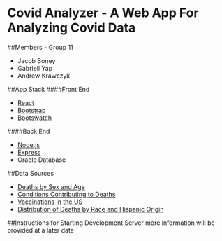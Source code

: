 # Covid Analyzer - A Web App For Analyzing Covid Data

##Members - Group 11
- Jacob Boney
- Gabriell Yap
- Andrew Krawczyk

##App Stack
####Front End
- [React](https://reactjs.org/)
- [Bootstrap](https://getbootstrap.com/)
- [Bootswatch](https://bootswatch.com/)

####Back End
- [Node.js](https://nodejs.org/en/)
- [Express](https://expressjs.com/)
- Oracle Database

##Data Sources
- [Deaths by Sex and Age](https://data.cdc.gov/NCHS/Provisional-COVID-19-Deaths-by-Sex-and-Age/9bhg-hcku)
- [Conditions Contributing to Deaths](https://data.cdc.gov/NCHS/Conditions-Contributing-to-COVID-19-Deaths-by-Stat/hk9y-quqm)
- [Vaccinations in the US](https://data.cdc.gov/Vaccinations/COVID-19-Vaccinations-in-the-United-States-Jurisdi/unsk-b7fc)
- [Distribution of Deaths by Race and Hispanic Origin](https://data.cdc.gov/NCHS/Provisional-COVID-19-Deaths-Distribution-of-Deaths/pj7m-y5uh)

##Instructions for Starting Development Server
more information will be provided at a later date
